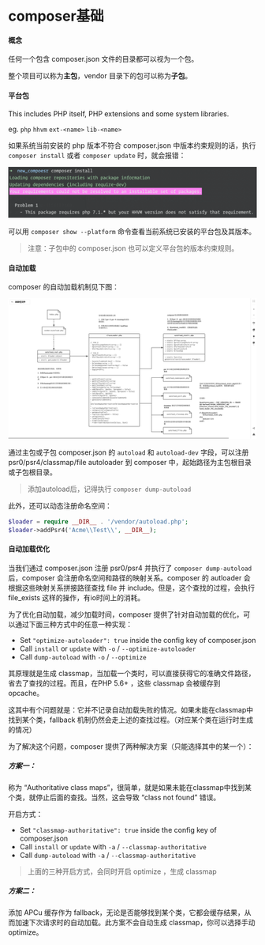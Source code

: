 # composer基础

#### 概念

任何一个包含 composer.json 文件的目录都可以视为一个包。

整个项目可以称为**主包**，vendor 目录下的包可以称为**子包**。

#### 平台包

This includes PHP itself, PHP extensions and some system libraries.

eg.  `php` `hhvm` `ext-<name>` `lib-<name>`

如果系统当前安装的 php 版本不符合 composer.json 中版本约束规则的话，执行 `composer install` 或者 `composer update` 时，就会报错：

![image-20190430144927719](../image/image-20190430144927719.png)

可以用 `composer show --platform` 命令查看当前系统已安装的平台包及其版本。

> 注意：子包中的 composer.json 也可以定义平台包的版本约束规则。

#### 自动加载

composer 的自动加载机制见下图：

![Laravel composer自动加载机制](../image/image-20190430150435226.png)

通过主包或子包 composer.json 的 `autoload` 和 `autoload-dev` 字段，可以注册 psr0/psr4/classmap/file autoloader 到 composer 中，起始路径为主包根目录或子包根目录。

> 添加autoload后，记得执行 `composer dump-autoload`

此外，还可以动态注册命名空间：

```php
$loader = require __DIR__ . '/vendor/autoload.php';
$loader->addPsr4('Acme\\Test\\', __DIR__);
```

#### 自动加载优化

当我们通过 composer.json 注册 psr0/psr4 并执行了 `composer dump-autoload` 后，composer 会注册命名空间和路径的映射关系。composer 的 autloader 会根据这些映射关系拼接路径查找 file 并 include。但是，这个查找的过程，会执行 file_exists 这样的操作，有io时间上的消耗。

为了优化自动加载，减少加载时间，composer 提供了针对自动加载的优化，可以通过下面三种方式中的任意一种实现：

- Set `"optimize-autoloader": true` inside the config key of composer.json
- Call `install` or `update` with `-o` / `--optimize-autoloader`
- Call `dump-autoload` with `-o` / `--optimize`

其原理就是生成 classmap，当加载一个类时，可以直接获得它的准确文件路径，省去了查找的过程。而且，在PHP 5.6+ ，这些 classmap 会被缓存到 opcache。

这其中有个问题就是：它并不记录自动加载失败的情况。如果未能在classmap中找到某个类，fallback 机制仍然会走上述的查找过程。（对应某个类在运行时生成的情况）

为了解决这个问题，composer 提供了两种解决方案（只能选择其中的某一个）：

##### 方案一：

称为 “Authoritative class maps”，很简单，就是如果未能在classmap中找到某个类，就停止后面的查找。当然，这会导致 “class not found” 错误。

开启方式：

- Set `"classmap-authoritative": true` inside the config key of composer.json
- Call `install` or `update` with `-a` / `--classmap-authoritative`
- Call `dump-autoload` with `-a` / `--classmap-authoritative`

> 上面的三种开启方式，会同时开启 optimize ，生成 classmap

##### 方案二：

添加 APCu 缓存作为 fallback，无论是否能够找到某个类，它都会缓存结果，从而加速下次请求时的自动加载。此方案不会自动生成 classmap，你可以选择手动 optimize。

